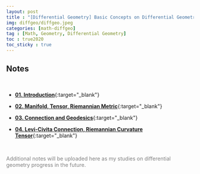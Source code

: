 ```yaml
---
layout: post
title : "[Differential Geometry] Basic Concepts on Differential Geometry"
img: diffgeo/diffgeo.jpeg
categories: [math-diffgeo]  
tag : [Math, Geometry, Differential Geometry]
toc : true2020
toc_sticky : true
---
```


## **Notes**

<br/>

- [**01. Introduction**](https://drive.google.com/file/d/1VVkIhX3xel5fxP8WExZ70-SGDouM8SIY/view?usp=drive_link){:target="_blank"}

- [**02. Manifold, Tensor, Riemannian Metric**](https://drive.google.com/file/d/1CTLKHBFl23agjI3cnDUjpYVclCXuxAF9/view?usp=drive_link){:target="_blank"}

- [**03. Connection and Geodesics**](https://drive.google.com/file/d/1KLgP8KoHsGSiHbSXXDtN_xBaW2mjCL9q/view?usp=drive_link){:target="_blank"}

- [**04. Levi-Civita Connection, Riemannian Curvature Tensor**](https://drive.google.com/file/d/17RDey3DuqgdKpQRpoo887jCjf2n5u0aQ/view?usp=drive_link){:target="_blank"}
  

<br/>

<p style="color:gray">Additional notes will be uploaded here as my studies on differential geometry progress in the future.</p>